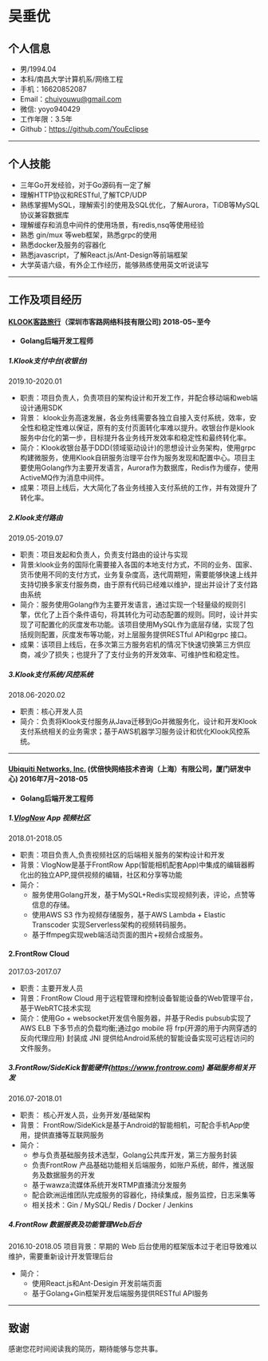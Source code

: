 

# 吴垂优

## 个人信息
 - 男/1994.04
 - 本科/南昌大学计算机系/网络工程
 - 手机：16620852087
 - Email：chuiyouwu@gmail.com
 - 微信: yoyo940429
 - 工作年限：3.5年
 - Github：https://github.com/YouEclipse

  
---

 ## 个人技能

 - 三年Go开发经验，对于Go源码有一定了解
 - 理解HTTP协议和RESTful,了解TCP/UDP
 - 熟练掌握MySQL，理解索引的使用及SQL优化，了解Aurora，TiDB等MySQL协议兼容数据库
 - 理解缓存和消息中间件的使用场景，有redis,nsq等使用经验 
 - 熟悉 gin/mux 等web框架，熟悉grpc的使用
 - 熟悉docker及服务的容器化
 - 熟悉javascript，了解React.js/Ant-Design等前端框架
 - 大学英语六级，有外企工作经历，能够熟练使用英文听说读写

---



## 工作及项目经历

#### [KLOOK客路旅行](https://www.klook.com)（深圳市客路网络科技有限公司) 2018-05~至今 
 - **Golang后端开发工程师**


##### 1.Klook支付中台(收银台)
2019.10-2020.01   
- 职责：项目负责人，负责项目的架构设计和开发工作，并配合移动端和web端设计通用SDK
- 背景： klook业务高速发展，各业务线需要各独立自接入支付系统，效率，安全性和稳定性难以保证，原有的支付页面转化率难以提升。收银台作是klook服务中台化的第一步，目标提升各业务线开发效率和稳定性和最终转化率。
- 简介：Klook收银台基于DDD(领域驱动设计)的思想设计业务架构，使用grpc构建微服务，使用Klook自研服务治理平台作为服务发现和配置中心。项目主要使用Golang作为主要开发语言，Aurora作为数据库，Redis作为缓存，使用ActiveMQ作为消息中间件。
- 成果：项目上线后，大大简化了各业务线接入支付系统的工作，并有效提升了转化率。


##### 2.Klook支付路由
2019.05-2019.07
- 职责：项目发起和负责人，负责支付路由的设计与实现
- 背景:klook业务的国际化需要接入各国的本地支付方式，不同的业务、国家、货币使用不同的支付方式，业务复杂度高，迭代周期短，需要能够快速上线并支持切换多家支付服务商，由于原有代码已经难以维护，提出并设计了支付路由系统
- 简介：服务使用Golang作为主要开发语言，通过实现一个轻量级的规则引擎，优化了上百个条件语句，将其转化为可动态配置的规则。同时，设计并实现了可配置化的灰度发布功能。该项目使用MySQL作为底层存储，实现了包括规则配置，灰度发布等功能，对上层服务提供RESTful API和grpc 接口。
- 成果：该项目上线后，在多次第三方服务宕机的情况下快速切换第三方供应商，减少了损失；也提升了了支付业务的开发效率、可维护性和稳定性。

##### 3.Klook支付系统/风控系统
2018.06-2020.02
- 职责：核心开发人员
- 简介：负责将Klook支付服务从Java迁移到Go并微服务化，设计和开发Klook支付系统相关的业务需求；基于AWS机器学习服务设计和优化Klook风控系统。
  
---

#### [Ubiquiti Networks, Inc.](https://ui.com) (优倍快网络技术咨询（上海）有限公司，厦门研发中心) 2016年7月~2018-05
 - **Golang后端开发工程师**
  
##### 1.[VlogNow](https://vlognow.me) App 视频社区
2018.01-2018.05
- 职责：项目负责人,负责视频社区的后端相关服务的架构设计和开发
- 背景：VlogNow是基于FrontRow App(智能相机配套App)中集成的编辑器孵化出的独立APP,提供视频的编辑，社区和分享等功能
- 简介：
  - 服务使用Golang开发，基于MySQL+Redis实现视频列表，评论，点赞等信息的存储。
  - 使用AWS S3 作为视频存储服务，基于AWS Lambda + Elastic Transcoder 实现Serverless架构的视频转码服务。
  - 基于ffmpeg实现web端活动页面的图片+视频合成服务。
  
#### 2.FrontRow Cloud 
2017.03-2017.07
- 职责：主要开发人员
- 背景：FrontRow Cloud 用于远程管理和控制设备智能设备的Web管理平台，基于WebRTC技术实现
- 简介：使用Go + websocket开发信令服务器，并基于Redis pubsub实现了AWS ELB 下多节点的负载均衡;通过go mobile 将 frp(开源的用于内网穿透的反向代理应用) 封装成 JNI 提供给Android系统的智能设备实现可远程访问的文件服务。


##### 3.FrontRow/SideKick智能硬件(https://www.frontrow.com) 基础服务相关开发
2016.07-2018.01 
- 职责： 核心开发人员，业务开发/基础架构
- 背景： FrontRow/SideKick是基于Android的智能相机，可配合手机App使用，提供直播等互联网服务
- 简介：
  - 参与负责基础服务技术选型，Golang公共库开发，第三方服务封装
  - 负责FrontRow 产品基础功能相关后端服务，如账户系统，邮件，推送服务及数据服务的开发
  - 基于wawza流媒体系统开发RTMP直播流分发服务
  - 配合欧洲运维团队完成服务的容器化，持续集成，服务监控，日志采集等
  - 相关技术：Gin  / MySQL/ Redis  / Docker / Jenkins 



##### 4.FrontRow 数据报表及功能管理Web后台
2016.10-2018.05 
项目背景：早期的 Web 后台使用的框架版本过于老旧导致难以维护，需要重新设计开发管理后台
- 简介：
  - 使用React.js和Ant-Desigin 开发前端页面
  - 基于Golang+Gin框架开发后端服务提供RESTful API服务



---


## 致谢
感谢您花时间阅读我的简历，期待能够与您共事。